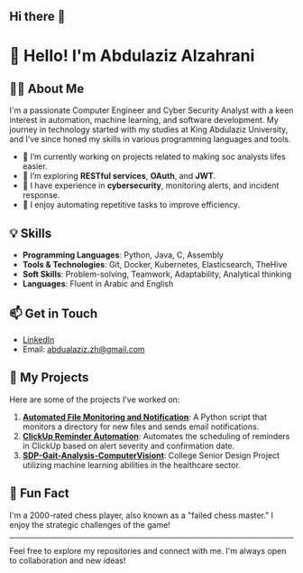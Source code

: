 ## Hi there 👋


# 👋 Hello! I'm Abdulaziz Alzahrani

## 👨‍💻 About Me
I'm a passionate Computer Engineer and Cyber Security Analyst with a keen interest in automation, machine learning, and software development. My journey in technology started with my studies at King Abdulaziz University, and I've since honed my skills in various programming languages and tools.

- 🔭 I’m currently working on projects related to making soc analysts lifes easier. 
- 🌱 I’m exploring **RESTful services**, **OAuth**, and **JWT**.
- 💼 I have experience in **cybersecurity**, monitoring alerts, and incident response.
- 🤖 I enjoy automating repetitive tasks to improve efficiency.

## 💡 Skills
- **Programming Languages**: Python, Java, C, Assembly
- **Tools & Technologies**: Git, Docker, Kubernetes, Elasticsearch, TheHive
- **Soft Skills**: Problem-solving, Teamwork, Adaptability, Analytical thinking
- **Languages**: Fluent in Arabic and English

## 📫 Get in Touch
- [LinkedIn](https://www.linkedin.com/in/abdulaziz-alzahrani-134660173)
- Email: [abdualaziz.zh@gmail.com](mailto:abdualaziz.zh@gmail.com)

## 🌟 My Projects
Here are some of the projects I've worked on:

1. **[Automated File Monitoring and Notification](https://github.com/yourusername/File_Monitoring_Automation)**: A Python script that monitors a directory for new files and sends email notifications.
2. **[ClickUp Reminder Automation](https://github.com/yourusername/ClickUp_Reminder_Automation)**: Automates the scheduling of reminders in ClickUp based on alert severity and confirmation date.
3. **[SDP-Gait-Analysis-ComputerVisiont](https://github.com/yourusername/SDP-Gait-Analysis-ComputerVision)**: College Senior Design Project utilizing machine learning abilities in the healthcare sector.

## 🚀 Fun Fact
I'm a 2000-rated chess player, also known as a "failed chess master." I enjoy the strategic challenges of the game!

---

Feel free to explore my repositories and connect with me. I'm always open to collaboration and new ideas!


